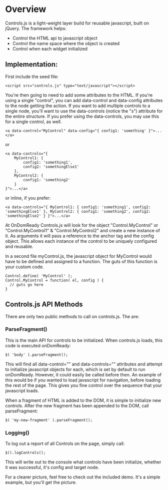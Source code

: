# Overview

Controls.js is a light-weight layer build for reusable javascript, built on jQuery. The framework helps:

* Control the HTML api to javascript object
* Control the name space where the object is created
* Control when each widget initialized

## Implementation:

First include the seed file:

	<script src="controls.js" type="text/javascript"></script>
	
You're then going to need to add some attributes to the HTML. If you're using a single "control", you can add data-control and data-config attributes to the node getting the action. If you want to add multiple controls to a single node, you'll want to use the data-controls (notice the "s") attribute for the entire structure. If you prefer using the data-controls, you may use this for a single control, as well.

	<a data-control="MyControl" data-config="{ config1: 'something' }">...</a>

or

	<a data-controls="{
		MyControl1: {
			config1: 'something1',
			config2: 'somethingElse1'
		},
		MyControl2: {
			config1: 'something2'
		}
	}">...</a>

or inline, if you prefer:

	<a data-controls="{ MyControl1: { config1: 'something1', config2: 'somethingElse1' }, MyControl2: { config1: 'something2', config2: 'somethingElse2' } }">...</a>
	
At OnDomReady Controls.js will look for the object "Control.MyControl" or "Control.MyControl1" & "Control.MyControl2" and create a new instance of it. As arguments it will pass a reference to the anchor tag and the config object. This allows each instance of the control to be uniquely configured and reusable.

In a second file myControl.js, the javascript object for MyControl would have to be defined and assigned to a function. The guts of this function is your custom code. 

	Control.define( 'MyControl' ); 
	Control.MyControl = function( el, config ) {
	  // guts go here
	}

## Controls.js API Methods

There are only two public methods to call on controls.js. The are: 

### ParseFragment()

This is the main API for controls to be initialized. When controls.js loads, this code is executed onDomReady:

	$( 'body' ).parseFragment();
	
This will find all data-control="" and data-controls="" attributes and attempt to initialize javascript objects for each, which is set by default to run onDomReady. However, it could easily be called before then.  An example of this would be if you wanted to load javascript for navigation, before loading the rest of the page. This gives you fine control over the sequence that your javascript loads. 

When a fragment of HTML is added to the DOM, it is simple to initialize new controls.  After the new fragment has been appended to the DOM, call parseFragment:

	$( 'my-new-fragment' ).parseFragment();

### Logging()

To log out a report of all Controls on the page, simply call:

	$().logControls();
	
This will write out to the console what controls have been initialize, whether it was successful, it's config and target node. 

For a clearer picture, feel free to check out the included demo. It's a simple example, but you'll get the picture.
